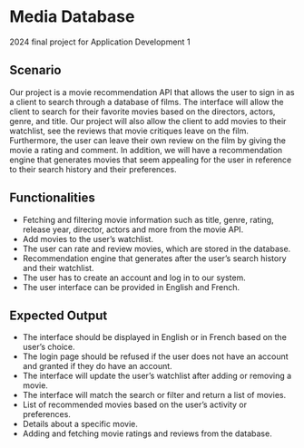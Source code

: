 # Media Database
2024 final project for Application Development 1

## Scenario 

Our project is a movie recommendation API that allows the user to sign in as a client to search through a database of films. The interface will allow the client to search for their favorite movies based on the directors, actors, genre, and title. Our project will also allow the client to add movies to their watchlist, see the reviews that movie critiques leave on the film. Furthermore, the user can leave their own review on the film by giving the movie a rating and comment. In addition, we will have a recommendation engine that generates movies that seem appealing for the user in reference to their search history and their preferences.  

## Functionalities
- Fetching and filtering movie information such as title, genre, rating, release year, director, actors and more from the movie API. 
- Add movies to the user’s watchlist. 
- The user can rate and review movies, which are stored in the database. 
- Recommendation engine that generates after the user’s search history and their watchlist. 
- The user has to create an account and log in to our system. 
- The user interface can be provided in English and French. 

## Expected Output
- The interface should be displayed in English or in French based on the user’s choice. 
- The login page should be refused if the user does not have an account and granted if they do have an account. 
- The interface will update the user’s watchlist after adding or removing a movie. 
- The interface will match the search or filter and return a list of movies. 
- List of recommended movies based on the user’s activity or preferences. 
- Details about a specific movie. 
- Adding and fetching movie ratings and reviews from the database. 
